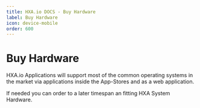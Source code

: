```yaml
---
title: HXA.io DOCS - Buy Hardware
label: Buy Hardware
icon: device-mobile
order: 600
---
```

# Buy Hardware

HXA.io Applications will support most of the common operating systems in the market via applications inside the App-Stores and as a web application.

If needed you can order to a later timespan an fitting HXA System Hardware.

